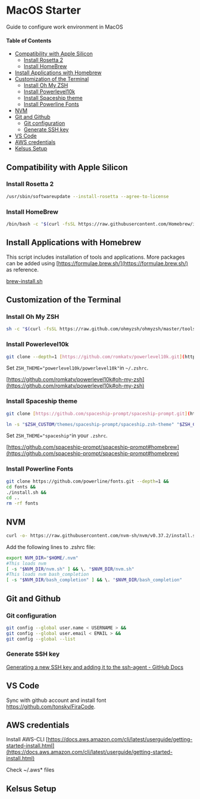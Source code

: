 # MacOS Starter
Guide to configure work environment in MacOS
#### Table of Contents
  - [Compatibility with Apple Silicon](#compatibility-with-apple-silicon)
    - [Install Rosetta 2](#install-rosetta-2)
    - [Install HomeBrew](#install-homebrew)
  - [Install Applications with Homebrew](#install-applications-with-homebrew)
  - [Customization of the Terminal](#customization-of-the-terminal)
    - [Install Oh My ZSH](#install-oh-my-zsh)
    - [Install Powerlevel10k](#install-powerlevel10k)
    - [Install Spaceship theme](#install-spaceship-theme)
    - [Install Powerline Fonts](#install-powerline-fonts)
  - [NVM](#nvm)
  - [Git and Github](#git-and-github)
    - [Git configuration](#git-configuration)
    - [Generate SSH key](#generate-ssh-key)
  - [VS Code](#vs-code)
  - [AWS credentials](#aws-credentials)
  - [Kelsus Setup](#kelsus-setup)

## Compatibility with Apple Silicon
### Install Rosetta 2

```bash
/usr/sbin/softwareupdate --install-rosetta --agree-to-license
```
### Install HomeBrew

```bash
/bin/bash -c "$(curl -fsSL https://raw.githubusercontent.com/Homebrew/install/HEAD/install.sh)"
```
## Install Applications with Homebrew

This script includes installation of tools and applications. More packages can be added using [https://formulae.brew.sh/](https://formulae.brew.sh/) as reference.

[brew-install.sh](./brew-install.sh)
## Customization of the Terminal
### Install Oh My ZSH

```bash
sh -c "$(curl -fsSL https://raw.github.com/ohmyzsh/ohmyzsh/master/tools/install.sh)"
```
### Install Powerlevel10k

```bash
git clone --depth=1 [https://github.com/romkatv/powerlevel10k.git](https://github.com/romkatv/powerlevel10k.git) ${ZSH_CUSTOM:-$HOME/.oh-my-zsh/custom}/themes/powerlevel10k
```

Set `ZSH_THEME="powerlevel10k/powerlevel10k"`in `~/.zshrc`.

[https://github.com/romkatv/powerlevel10k#oh-my-zsh](https://github.com/romkatv/powerlevel10k#oh-my-zsh)
### Install Spaceship theme

```bash
git clone [https://github.com/spaceship-prompt/spaceship-prompt.git](https://github.com/spaceship-prompt/spaceship-prompt.git) "$ZSH_CUSTOM/themes/spaceship-prompt" --depth=1
```

```bash
ln -s "$ZSH_CUSTOM/themes/spaceship-prompt/spaceship.zsh-theme" "$ZSH_CUSTOM/themes/spaceship.zsh-theme”
```

Set `ZSH_THEME="spaceship"`in your `.zshrc`.

[https://github.com/spaceship-prompt/spaceship-prompt#homebrew](https://github.com/spaceship-prompt/spaceship-prompt#homebrew)

### Install Powerline Fonts

```bash
git clone https://github.com/powerline/fonts.git --depth=1 &&
cd fonts &&
./install.sh &&
cd ..
rm -rf fonts
```

## NVM

```bash
curl -o- https://raw.githubusercontent.com/nvm-sh/nvm/v0.37.2/install.sh | bash
```

Add the following lines to .zshrc file:

```bash
export NVM_DIR="$HOME/.nvm"
#This loads nvm
[ -s "$NVM_DIR/nvm.sh" ] && \. "$NVM_DIR/nvm.sh"
#This loads nvm bash_completion
[ -s "$NVM_DIR/bash_completion" ] && \. "$NVM_DIR/bash_completion"
```

## Git and Github
### Git configuration

```bash
git config --global user.name < USERNAME > &&
git config --global user.email < EMAIL > &&
git config --global --list
```
### Generate SSH key

[Generating a new SSH key and adding it to the ssh-agent - GitHub Docs](https://docs.github.com/en/authentication/connecting-to-github-with-ssh/generating-a-new-ssh-key-and-adding-it-to-the-ssh-agent)
## VS Code

Sync with github account and install font https://github.com/tonsky/FiraCode.
## AWS credentials

Install AWS-CLI [https://docs.aws.amazon.com/cli/latest/userguide/getting-started-install.html](https://docs.aws.amazon.com/cli/latest/userguide/getting-started-install.html)

Check ~/.aws* files

## Kelsus Setup
